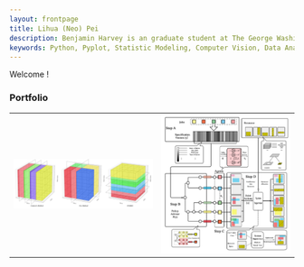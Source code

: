 ```yaml
---
layout: frontpage
title: Lihua (Neo) Pei
description: Benjamin Harvey is an graduate student at The George Washington University majored in Data Analytics.
keywords: Python, Pyplot, Statistic Modeling, Computer Vision, Data Analytics, and Mashine Learning.
---
```


<p align = "left">
Welcome !
</p>





### <a name="Portfolio"></a>Portfolio

<table class="wide">
<tr>
  <td class="left">
    <a href="https://LihuaPeiNeo.github.io/Matrix_Paper/">
        <img src="Matrix_Paper/3DAlg.jpg" alt="Parallel Matrix Mutiplication" title="PMM"/>
    </a>
  </td>
  
  
  <td class="right">
    <a href="https://LihuaPeiNeo.github.io/Scheduling_Process">
        <img src="Scheduling_Process/Scheduling_Process.png" alt="Computer Coin Develop" title="Scheduling Proess"/>
    </a>
  </td>
<!--
</tr>
<tr>
  <td class="left">
    <a href="https://bsharvey.github.io">
        <img src="pages/publpics/bioinformatics2.png" alt="Broman et al. (2013) Fig 7" title="Broman et al. (2013) Fig 7"/>
    </a>
  </td>
  <td class="right">
    <a href="https://bsharvey.github.io">
        <img src="pages/publpics/nba2.png" alt="Tian et al. (2015) Fig 4" title="Tian et al. (2015) Fig 4"/>
    </a>
  </td>
-->

</tr>
</table>

<!--
<div class="navbar">
  <div class="navbar-inner">
      <ul class="nav">
          <li><a href="https://bsharvey.github.io">see more figures</a></li>
      </ul>
  </div>
</div>
-->
